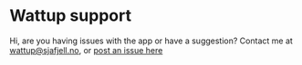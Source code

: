 # Wattup support

Hi, are you having issues with the app or have a suggestion? Contact me at wattup@sjafjell.no, or [post an issue here](https://github.com/asjafjell/wattup-supprt/issues)
